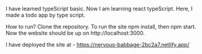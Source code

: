 I have learned typeScript basic. Now I am learning react typeScript. Here, I made a todo app by type script.

How to run?
Clone the repository.
To run the site npm install, then npm start.
Now the website should be up on http://localhost:3000.

I have deployed the site at - https://nervous-babbage-2bc2a7.netlify.app/